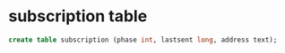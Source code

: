 # subscription table

``` sql
create table subscription (phase int, lastsent long, address text);
```

